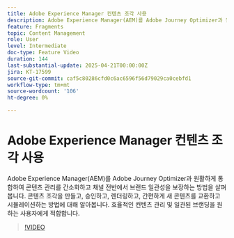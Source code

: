 ```yaml
---
title: Adobe Experience Manager 컨텐츠 조각 사용
description: Adobe Experience Manager(AEM)를 Adobe Journey Optimizer과 원활하게 통합하여 콘텐츠 관리를 간소화하고 채널 전반에서 브랜드 일관성을 보장하는 방법을 살펴봅니다. 콘텐츠 조각을 만들고, 승인하고, 렌더링하고, 간편하게 새 콘텐츠를 교환하고 시뮬레이션하는 방법에 대해 알아봅니다. 효율적인 컨텐츠 관리 및 일관된 브랜딩을 원하는 사용자에게 적합합니다.
feature: Fragments
topic: Content Management
role: User
level: Intermediate
doc-type: Feature Video
duration: 144
last-substantial-update: 2025-04-21T00:00:00Z
jira: KT-17599
source-git-commit: caf5c80286cfd0c6ac6596f56d79029ca0cebfd1
workflow-type: tm+mt
source-wordcount: '106'
ht-degree: 0%

---
```



# Adobe Experience Manager 컨텐츠 조각 사용

Adobe Experience Manager(AEM)를 Adobe Journey Optimizer과 원활하게 통합하여 콘텐츠 관리를 간소화하고 채널 전반에서 브랜드 일관성을 보장하는 방법을 살펴봅니다. 콘텐츠 조각을 만들고, 승인하고, 렌더링하고, 간편하게 새 콘텐츠를 교환하고 시뮬레이션하는 방법에 대해 알아봅니다. 효율적인 컨텐츠 관리 및 일관된 브랜딩을 원하는 사용자에게 적합합니다.

>[!VIDEO](https://video.tv.adobe.com/v/3457691/?learn=on&enablevpops)
